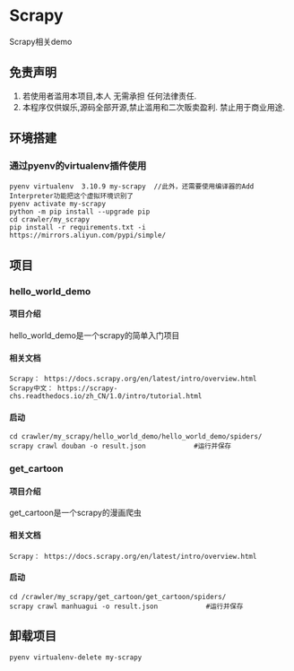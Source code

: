 # Scrapy

Scrapy相关demo 

## 免责声明
1. 若使用者滥用本项目,本人 无需承担 任何法律责任. 
2. 本程序仅供娱乐,源码全部开源,禁止滥用和二次贩卖盈利. 禁止用于商业用途.



## 环境搭建

### 通过pyenv的virtualenv插件使用

    pyenv virtualenv  3.10.9 my-scrapy  //此外，还需要使用编译器的Add Interpreter功能把这个虚拟环境识别了
    pyenv activate my-scrapy
    python -m pip install --upgrade pip
    cd crawler/my_scrapy 
    pip install -r requirements.txt -i https://mirrors.aliyun.com/pypi/simple/

## 项目

### hello_world_demo

#### 项目介绍

hello_world_demo是一个scrapy的简单入门项目

#### 相关文档

    Scrapy： https://docs.scrapy.org/en/latest/intro/overview.html
    Scrapy中文： https://scrapy-chs.readthedocs.io/zh_CN/1.0/intro/tutorial.html

#### 启动

    cd crawler/my_scrapy/hello_world_demo/hello_world_demo/spiders/
    scrapy crawl douban -o result.json            #运行并保存


### get_cartoon

#### 项目介绍

get_cartoon是一个scrapy的漫画爬虫

#### 相关文档
    
    Scrapy： https://docs.scrapy.org/en/latest/intro/overview.html

#### 启动

    cd /crawler/my_scrapy/get_cartoon/get_cartoon/spiders/
    scrapy crawl manhuagui -o result.json            #运行并保存

## 卸载项目

    pyenv virtualenv-delete my-scrapy
 

